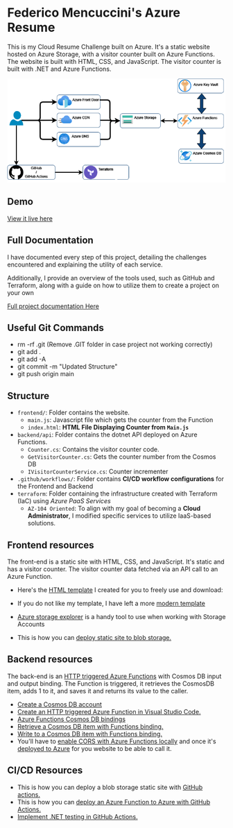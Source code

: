 # Federico Mencuccini's Azure Resume

This is my Cloud Resume Challenge built on Azure. It's a static website hosted on Azure Storage, with a visitor counter built on Azure Functions. The website is built with HTML, CSS, and JavaScript. The visitor counter is built with .NET and Azure Functions. 


![architecture](architecture.png)

## Demo

[View it live here](https://resumestoragefreddy.z13.web.core.windows.net/)

## Full Documentation

I have documented every step of this project, detailing the challenges encountered and explaining the utility of each service. 

Additionally, I provide an overview of the tools used, such as GitHub and Terraform, along with a guide on how to utilize them to create a project on your own

[Full project documentation Here](https://shorturl.at/kFnq4)


## Useful Git Commands

 * rm -rf .git (Remove .GIT folder in case project not working correctly)
 * git add .
 * git add -A
 * git commit -m "Updated Structure"
 * git push origin main



## Structure

- `frontend/`: Folder contains the website.
    - `main.js`: Javascript file which gets the counter from the Function
    - `index.html`: **HTML File Displaying Counter from `Main.js`**
- `backend/api`: Folder contains the dotnet API deployed on Azure Functions.
    - `Counter.cs`: Contains the visitor counter code.
    - `GetVisitorCounter.cs`: Gets the counter number from the Cosmos DB
    - `IVisitorCounterService.cs`: Counter incrementer
- `.github/workflows/`: Folder contains **CI/CD workflow configurations** for the Frontend and Backend
- `terraform`: Folder containing the infrastructure created with Terraform (IaC) using *Azure PaaS Services*
    - `AZ-104 Oriented`: To align with my goal of becoming a **Cloud Administrator**, I modified specific services to utilize IaaS-based solutions.


## Frontend resources

The front-end is a static site with HTML, CSS, and JavaScript. It's static and has a visitor counter. The visitor counter data fetched via an API call to an Azure Function.

- Here's the [HTML template](https://shorturl.at/NxjRL) I created for you to freely use and download:

- If you do not like my template, I have left a more [modern template](https://www.styleshout.com/free-templates/ceevee/)

- [Azure storage explorer](https://azure.microsoft.com/en-us/features/storage-explorer/) is a handy tool to use when working with Storage Accounts

- This is how you can [deploy static site to blob storage.](https://docs.microsoft.com/en-us/azure/storage/blobs/storage-blob-static-website-host)


## Backend resources

The back-end is an [HTTP triggered Azure Functions](https://docs.microsoft.com/en-us/azure/azure-functions/functions-bindings-http-webhook-trigger?tabs=csharp) with Cosmos DB input and output binding. The Function is triggered, it retrieves the CosmosDB item, adds 1 to it, and saves it and returns its value to the caller.

- [Create a Cosmos DB account](https://docs.microsoft.com/en-us/azure/cosmos-db/create-cosmosdb-resources-portal)
- [Create an HTTP triggered Azure Function in Visual Studio Code.](https://docs.microsoft.com/azure/azure-functions/functions-develop-vs-code?tabs=csharp)
- [Azure Functions Cosmos DB bindings](https://docs.microsoft.com/en-us/azure/azure-functions/functions-bindings-cosmosdb-v2)
- [Retrieve a Cosmos DB item with Functions binding.](https://docs.microsoft.com/azure/azure-functions/functions-bindings-cosmosdb-v2-input?tabs=csharp)
- [Write to a Cosmos DB item with Functions binding.](https://docs.microsoft.com/azure/azure-functions/functions-bindings-cosmosdb-v2-output?tabs=csharp)
- You'll have to [enable CORS with Azure Functions locally](https://learn.microsoft.com/azure/azure-functions/functions-develop-local#local-settings-file) and once it's [deployed to Azure](https://docs.microsoft.com/azure/azure-functions/functions-how-to-use-azure-function-app-settings?tabs=portal#cors) for you website to be able to call it.


## CI/CD Resources

- This is how you can deploy a blob storage static site with [GitHub actions.](https://docs.microsoft.com/azure/storage/blobs/storage-blobs-static-site-github-actions)
- This is how you can [deploy an Azure Function to Azure with GitHub Actions.](https://github.com/marketplace/actions/azure-functions-action)
- [Implement .NET testing in GitHub Actions.](https://docs.github.com/en/actions/guides/building-and-testing-net)


